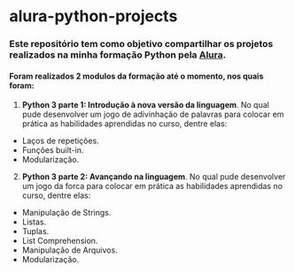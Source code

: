 # alura-python-projects

### Este repositório tem como objetivo compartilhar os projetos realizados na minha formação Python pela [Alura](https://cursos.alura.com.br/user/Igorswrk).

#### Foram realizados 2 modulos da formação até o momento, nos quais foram:
1. **Python 3 parte 1: Introdução à nova versão da linguagem**. No qual pude desenvolver um jogo de adivinhação de palavras para colocar em prática as habilidades aprendidas no curso, dentre elas:
  * Laços de repetições.
  * Funções built-in.
  * Modularização.
   
2. **Python 3 parte 2: Avançando na linguagem**. No qual pude desenvolver um jogo da forca para colocar em prática as habilidades aprendidas no curso, dentre elas: 
  * Manipulação de Strings.
  * Listas.
  * Tuplas.  
  * List Comprehension.
  * Manipulação de Arquivos.
  * Modularização.
  
  
  
